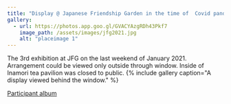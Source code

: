 ```yaml
---
title: "Display @ Japanese Friendship Garden in the time of  Covid pandemic"
gallery:
  - url: https://photos.app.goo.gl/GVACYAzgRDh43Pkf7
    image_path: /assets/images/jfg2021.jpg
    alt: "placeimage 1"
---
```

The 3rd exhibition at JFG on the last weekend of January 2021. Arrangement could be viewed only outside through window. Inside of Inamori tea pavilion was closed to public.
{% include gallery caption="A display viewed behind the window." %}




<a href="https://photos.app.goo.gl/GVACYAzgRDh43Pkf7"  >Participant album</a>



